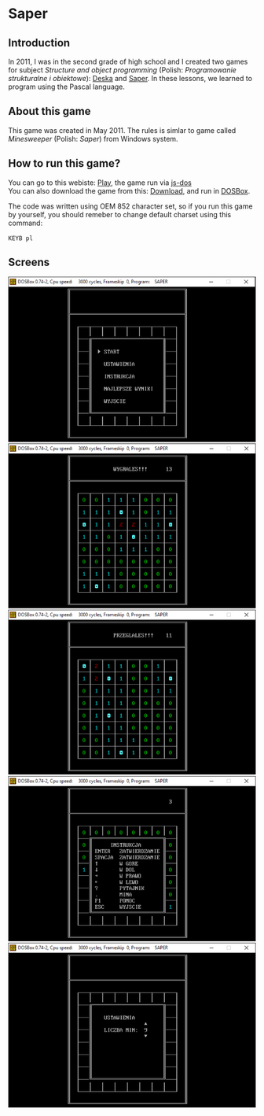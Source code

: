 # Saper

## Introduction
In 2011, I was in the second grade of high school and I created two games for subject *Structure and object programming* (Polish: *Programowanie strukturalne i obiektowe*): [Deska](https://github.com/adam-zielonka/deska) and [Saper](https://github.com/adam-zielonka/saper). In these lessons, we learned to program using the Pascal language.

## About this game
This game was created in May 2011. The rules is simlar to game called *Minesweeper* (Polish: *Saper*) from Windows system.

## How to run this game?
You can go to this webiste: [Play](https://saper.adamzielonka.pro/), the game run via [js-dos](https://js-dos.com/)  
You can also download the game from this: [Download](https://saper.adamzielonka.pro/SAPER.ZIP), and run in [DOSBox](https://www.dosbox.com/).

The code was written using OEM 852 character set, so if you run this game by yourself, you should remeber to change default charset using this command:

```
KEYB pl
```

## Screens

![Menu](img/saper-menu.png)
![Won](img/saper-won.png)
![Lose](img/saper-lose.png)
![Help](img/saper-help.png)
![Settings](img/saper-settings.png)

